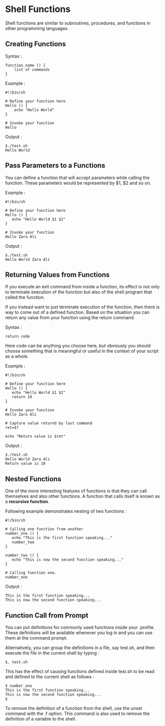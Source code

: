 # Shell Functions

   Shell functions are similar to subroutines, procedures, and functions in other programming languages.

   ## Creating Functions
   
   Syntax :
   
    function_name () {
		list of commands
	}
	
   Example :
   
    #!/bin/sh

	# Define your function here
	Hello () {
		echo "Hello World"
	}

	# Invoke your function
	Hello
	
   Output :
   
    $./test.sh
	Hello World
	
   ## Pass Parameters to a Functions
   
   You can define a function that will accept parameters while calling the function. These parameters 
   would be represented by $1, $2 and so on.
   
   Example :
   
	#!/bin/sh

	# Define your function here
	Hello () {
	   echo "Hello World $1 $2"
	}

	# Invoke your function
	Hello Zara Ali
	
   Output :
   
	$./test.sh
	Hello World Zara Ali
	
   ## Returning Values from Functions
   
   If you execute an exit command from inside a function, its effect is not only to terminate execution
   of the function but also of the shell program that called the function.

   If you instead want to just terminate execution of the function, then there is way to come out of a
   defined function. Based on the situation you can return any value from your function using the return
   command.
   
   Syntax :
   
	return code
	
   Here code can be anything you choose here, but obviously you should choose something that is meaningful
   or useful in the context of your script as a whole.
	
   Example :
   
	#!/bin/sh

	# Define your function here
	Hello () {
	   echo "Hello World $1 $2"
	   return 10
	}

	# Invoke your function
	Hello Zara Ali

	# Capture value returnd by last command
	ret=$?

	echo "Return value is $ret"
	
   Output :

	$./test.sh
	Hello World Zara Ali
	Return value is 10
	
   ## Nested Functions
   
   One of the more interesting features of functions is that they can call themselves and also other
   functions. A function that calls itself is known as a **recursive function**.

   Following example demonstrates nesting of two functions :
   
	#!/bin/sh

	# Calling one function from another
	number_one () {
	   echo "This is the first function speaking..."
	   number_two
	}

	number_two () {
	   echo "This is now the second function speaking..."
	}

	# Calling function one.
	number_one
	
   Output :
   
	This is the first function speaking...
	This is now the second function speaking...
	
   ## Function Call from Prompt
   
   You can put definitions for commonly used functions inside your .profile. These definitions will be
   available whenever you log in and you can use them at the command prompt.

   Alternatively, you can group the definitions in a file, say test.sh, and then execute the file in the
   current shell by typing :
   
    $. test.sh
	
   This has the effect of causing functions defined inside test.sh to be read and defined to the current
   shell as follows :

	$ number_one
	This is the first function speaking...
	This is now the second function speaking...
	$  

   To remove the definition of a function from the shell, use the unset command with the .f option. This
   command is also used to remove the definition of a variable to the shell.    